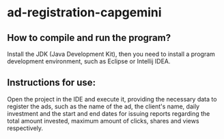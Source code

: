 # ad-registration-capgemini

## How to compile and run the program?

Install the JDK (Java Development Kit), then you need to install a program development environment, such as Eclipse or Intellij IDEA.

## Instructions for use:

Open the project in the IDE and execute it, providing the necessary data to register the ads, such as the name of the ad,
the client's name, daily investment and the start and end dates for issuing reports regarding the total amount invested,
maximum amount of clicks, shares and views respectively.
